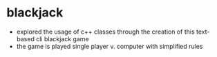 # blackjack

- explored the usage of c++ classes through the creation of this text-based cli blackjack game
- the game is played single player v. computer with simplified rules
